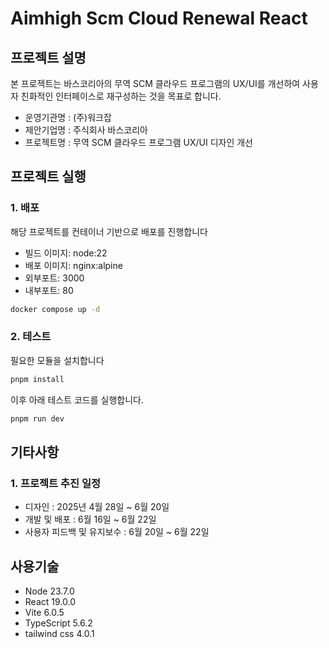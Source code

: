 # Aimhigh Scm Cloud Renewal React

## 프로젝트 설명

본 프로젝트는 바스코리아의 무역 SCM 클라우드 프로그램의 UX/UI를 개선하여 사용자 친화적인 인터페이스로 재구성하는 것을 목표로 합니다.

- 운영기관명 : (주)워크잡
- 제안기업명 : 주식회사 바스코리아
- 프로젝트명 : 무역 SCM 클라우드 프로그램 UX/UI 디자인 개선

## 프로젝트 실행

### 1. 배포

해당 프로젝트를 컨테이너 기반으로 배포를 진행합니다

- 빌드 이미지: node:22
- 배포 이미지: nginx:alpine
- 외부포트: 3000
- 내부포트: 80

```bash
docker compose up -d
```

### 2. 테스트

필요한 모듈을 설치합니다

```bash
pnpm install
```

이후 아래 테스트 코드를 실행합니다.

```bash
pnpm run dev
```

## 기타사항

### 1. 프로젝트 추진 일정

- 디자인 : 2025년 4월 28일 ~ 6월 20일
- 개발 및 배포 : 6월 16일 ~ 6월 22일
- 사용자 피드백 및 유지보수 : 6월 20일 ~ 6월 22일

## 사용기술

- Node 23.7.0
- React 19.0.0
- Vite 6.0.5
- TypeScript 5.6.2
- tailwind css 4.0.1
